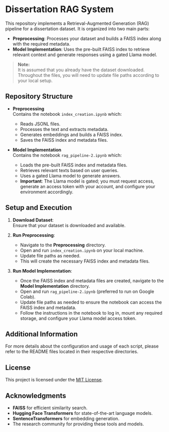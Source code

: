 # Dissertation RAG System

This repository implements a Retrieval-Augmented Generation (RAG) pipeline for a dissertation dataset. It is organized into two main parts:

- **Preprocessing**: Processes your dataset and builds a FAISS index along with the required metadata.
- **Model Implementation**: Uses the pre-built FAISS index to retrieve relevant context and generate responses using a gated Llama model.

> **Note:**  
> It is assumed that you already have the dataset downloaded. Throughout the files, you will need to update file paths according to your local setup.

## Repository Structure

- **Preprocessing**  
  Contains the notebook `index_creation.ipynb` which:
  - Reads JSONL files.
  - Processes the text and extracts metadata.
  - Generates embeddings and builds a FAISS index.
  - Saves the FAISS index and metadata files.

- **Model Implementation**  
  Contains the notebook `rag_pipeline-2.ipynb` which:
  - Loads the pre-built FAISS index and metadata files.
  - Retrieves relevant texts based on user queries.
  - Uses a gated Llama model to generate answers.
  - **Important**: The Llama model is gated; you must request access, generate an access token with your account, and configure your environment accordingly.

## Setup and Execution

1. **Download Dataset**:  
   Ensure that your dataset is downloaded and available.

2. **Run Preprocessing**:  
   - Navigate to the **Preprocessing** directory.
   - Open and run `index_creation.ipynb` on your local machine.
   - Update file paths as needed.
   - This will create the necessary FAISS index and metadata files.

3. **Run Model Implementation**:  
   - Once the FAISS index and metadata files are created, navigate to the **Model Implementation** directory.
   - Open and run `rag_pipeline-2.ipynb` (preferred to run on Google Colab).
   - Update file paths as needed to ensure the notebook can access the FAISS index and metadata.
   - Follow the instructions in the notebook to log in, mount any required storage, and configure your Llama model access token.

## Additional Information

For more details about the configuration and usage of each script, please refer to the README files located in their respective directories.

## License

This project is licensed under the [MIT License](LICENSE).

## Acknowledgments

- **FAISS** for efficient similarity search.
- **Hugging Face Transformers** for state-of-the-art language models.
- **SentenceTransformers** for embedding generation.
- The research community for providing these tools and models.
